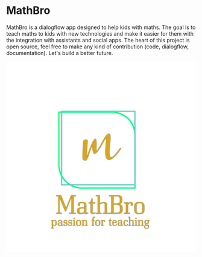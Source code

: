 # MathBro

MathBro is a dialogflow app designed to help kids with maths. The goal is to teach maths to kids with new technologies and make it easier for them with the integration with assistants and social apps. The heart of this project is open source, feel free to make any kind of contribution (code, dialogflow, documentation). Let's build a better future.

![Screenshot](doc/logo.png)
